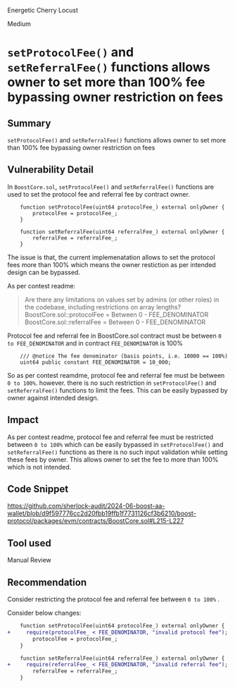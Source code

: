 Energetic Cherry Locust

Medium

# `setProtocolFee()` and `setReferralFee()` functions allows owner to set more than 100% fee bypassing owner restriction on fees

## Summary
`setProtocolFee()` and `setReferralFee()` functions allows owner to set more than 100% fee bypassing owner restriction on fees

## Vulnerability Detail
In `BoostCore.sol`, `setProtocolFee()` and `setReferralFee()` functions are used to set the protocol fee and referral fee by contract owner. 

```solidity
    function setProtocolFee(uint64 protocolFee_) external onlyOwner {
        protocolFee = protocolFee_;
    }

    function setReferralFee(uint64 referralFee_) external onlyOwner {
        referralFee = referralFee_;
    }
```

The issue is that, the current implemenatation allows to set the protocol fees more than 100% which means the owner restiction as per intended design can be bypassed.

As per contest readme:
> Are there any limitations on values set by admins (or other roles) in the codebase, including restrictions on array lengths?
BoostCore.sol::protocolFee = Between 0 - FEE_DENOMINATOR
BoostCore.sol::referralFee = Between 0 - FEE_DENOMINATOR

Protocol fee and referral fee in BoostCore.sol contract must be between `0 to FEE_DENOMINATOR` and in contract `FEE_DENOMINATOR` is 100%

```solidity
    /// @notice The fee denominator (basis points, i.e. 10000 == 100%)
    uint64 public constant FEE_DENOMINATOR = 10_000;
```

So as per contest reamdme, protocol fee and referral fee must be between `0 to 100%`. however. there is no such restriction in `setProtocolFee()` and `setReferralFee()` functions to limit the fees. This can be easily bypassed by owner against intended design.

## Impact
As per contest readme, protocol fee and referral fee must be restricted between `0 to 100%` which can be easily bypassed in `setProtocolFee()` and `setReferralFee()` functions as there is no such input validation while setting these fees by owner. This allows owner to set the fee to more than 100% which is not intended.

## Code Snippet
https://github.com/sherlock-audit/2024-06-boost-aa-wallet/blob/d9f597776cc2d20fbb19ffb1f7731126cf3b6210/boost-protocol/packages/evm/contracts/BoostCore.sol#L215-L227

## Tool used
Manual Review

## Recommendation
Consider restricting the protocol fee and referral fee between `0 to 100%` .

Consider below changes:

```diff
    function setProtocolFee(uint64 protocolFee_) external onlyOwner {
+     require(protocolFee_ < FEE_DENOMINATOR, "invalid protocol fee");
        protocolFee = protocolFee_;
    }

    function setReferralFee(uint64 referralFee_) external onlyOwner {
+     require(referralFee_ < FEE_DENOMINATOR, "invalid referral fee");
        referralFee = referralFee_;
    }
```
